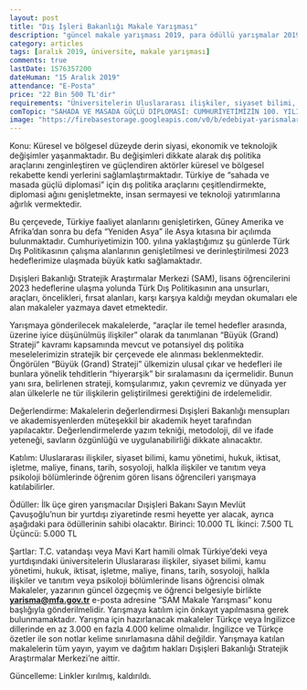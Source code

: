 ```yaml
---
layout: post
title: "Dış İşleri Bakanlığı Makale Yarışması"
description: "güncel makale yarışması 2019, para ödüllü yarışmalar 2019, T.C. DIŞİŞLERİ BAKANLIĞI MAKALE YARIŞMASI"
category: articles
tags: [aralık 2019, üniversite, makale yarışması]
comments: true
lastDate: 1576357200
dateHuman: "15 Aralık 2019"
attendance: "E-Posta"
price: "22 Bin 500 TL'dir"
requirements: "Üniversitelerin Uluslararası ilişkiler, siyaset bilimi, kamu yönetimi, hukuk, iktisat, işletme, maliye, finans, tarih, sosyoloji, halkla ilişkiler ve tanıtım veya psikoloji bölümlerinde lisans öğrencisi olmak"
comTopic: "SAHADA VE MASADA GÜÇLÜ DİPLOMASİ: CUMHURİYETİMİZİN 100. YILINDA TÜRK DIŞ POLİTİKASI"
image: "https://firebasestorage.googleapis.com/v0/b/edebiyat-yarismalari.appspot.com/o/di%C5%9F-i%C5%9Fleri-bakanligi-makale-yarismasi.jpg?alt=media&token=48bab8c3-eda1-47a0-9f2d-1f97808bbfb9"
---
```


Konu:
Küresel ve bölgesel düzeyde derin siyasi, ekonomik ve teknolojik değişimler yaşanmaktadır. Bu değişimleri dikkate alarak dış politika araçlarını zenginleştiren ve güçlendiren aktörler küresel ve bölgesel rekabette kendi yerlerini sağlamlaştırmaktadır. Türkiye de “sahada ve masada güçlü diplomasi” için dış politika araçlarını çeşitlendirmekte, diplomasi ağını genişletmekte, insan sermayesi ve teknoloji yatırımlarına ağırlık vermektedir.

Bu çerçevede, Türkiye faaliyet alanlarını genişletirken, Güney Amerika ve Afrika’dan sonra bu defa “Yeniden Asya” ile Asya kıtasına bir açılımda bulunmaktadır. Cumhuriyetimizin 100. yılına yaklaştığımız şu günlerde Türk Dış Politikasının çalışma alanlarının genişletilmesi ve derinleştirilmesi 2023 hedeflerimize ulaşmada büyük katkı sağlamaktadır.

Dışişleri Bakanlığı Stratejik Araştırmalar Merkezi (SAM), lisans öğrencilerini 2023 hedeflerine ulaşma yolunda Türk Dış Politikasının ana unsurları, araçları, öncelikleri, fırsat alanları, karşı karşıya kaldığı meydan okumaları ele alan makaleler yazmaya davet etmektedir.

Yarışmaya gönderilecek makalelerde, “araçlar ile temel hedefler arasında, üzerine iyice düşünülmüş ilişkiler” olarak da tanımlanan “Büyük (Grand) Strateji” kavramı kapsamında mevcut ve potansiyel dış politika meselelerimizin stratejik bir çerçevede ele alınması beklenmektedir. Öngörülen “Büyük (Grand) Strateji” ülkemizin ulusal çıkar ve hedefleri ile bunlara yönelik tehditlerin “hiyerarşik” bir sıralamasını da içermelidir. Bunun yanı sıra, belirlenen strateji, komşularımız, yakın çevremiz ve dünyada yer alan ülkelerle ne tür ilişkilerin geliştirilmesi gerektiğini de irdelemelidir.  

Değerlendirme:
Makalelerin değerlendirmesi Dışişleri Bakanlığı mensupları ve akademisyenlerden müteşekkil bir akademik heyet tarafından yapılacaktır. Değerlendirmelerde yazım tekniği, metodoloji, dil ve ifade yeteneği, savların özgünlüğü ve uygulanabilirliği dikkate alınacaktır.

Katılım:
Uluslararası ilişkiler, siyaset bilimi, kamu yönetimi, hukuk, iktisat, işletme,  maliye, finans, tarih, sosyoloji, halkla ilişkiler ve tanıtım veya psikoloji bölümlerinde öğrenim gören lisans öğrencileri yarışmaya katılabilirler.

Ödüller:
İlk üçe giren yarışmacılar Dışişleri Bakanı Sayın Mevlüt Çavuşoğlu’nun bir yurtdışı ziyaretinde resmi heyette yer alacak, ayrıca aşağıdaki para ödüllerinin sahibi olacaktır.
Birinci: 10.000 TL
İkinci: 7.500 TL
Üçüncü: 5.000 TL

Şartlar:
T.C. vatandaşı veya Mavi Kart hamili olmak
Türkiye’deki veya yurtdışındaki üniversitelerin Uluslararası ilişkiler, siyaset bilimi, kamu yönetimi, hukuk, iktisat, işletme, maliye, finans, tarih, sosyoloji, halkla ilişkiler ve tanıtım veya psikoloji bölümlerinde lisans öğrencisi olmak
Makaleler, yazarının güncel özgeçmiş ve öğrenci belgesiyle birlikte **yarisma@mfa.gov.tr** e-posta adresine “SAM Makale Yarışması” konu başlığıyla gönderilmelidir. Yarışmaya katılım için önkayıt yapılmasına gerek bulunmamaktadır. 
Yarışma için hazırlanacak makaleler Türkçe veya İngilizce dillerinde en az 3.000 en fazla 4.000 kelime olmalıdır. İngilizce ve Türkçe özetler ile son notlar kelime sınırlamasına dâhil değildir.
Yarışmaya katılan makalelerin tüm yayın, yayım ve dağıtım hakları Dışişleri Bakanlığı Stratejik Araştırmalar Merkezi’ne aittir.

Güncelleme: Linkler kırılmış, kaldırıldı.